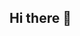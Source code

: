 ## Hi there 👋

<!--
**BadriVishalPadhy/BadriVishalPadhy** is a ✨ _special_ ✨ repository because its `README.md` (this file) appears on your GitHub profile.

Here are some ideas to get you started:
<iframe src="https://giphy.com/embed/kz6cm1kKle2MYkHtJF" width="480" height="269" style="" frameBorder="0" class="giphy-embed" allowFullScreen></iframe><p><a href="https://giphy.com/gifs/moodman-kz6cm1kKle2MYkHtJF">via GIPHY</a></p>
- 🔭 I’m currently working on ...
- 🌱 I’m currently learning ...
- 👯 I’m looking to collaborate on ...
- 🤔 I’m looking for help with ...
- 💬 Ask me about ...
- 📫 How to reach me: ...
- 😄 Pronouns: ...
- ⚡ Fun fact: ...
-->
